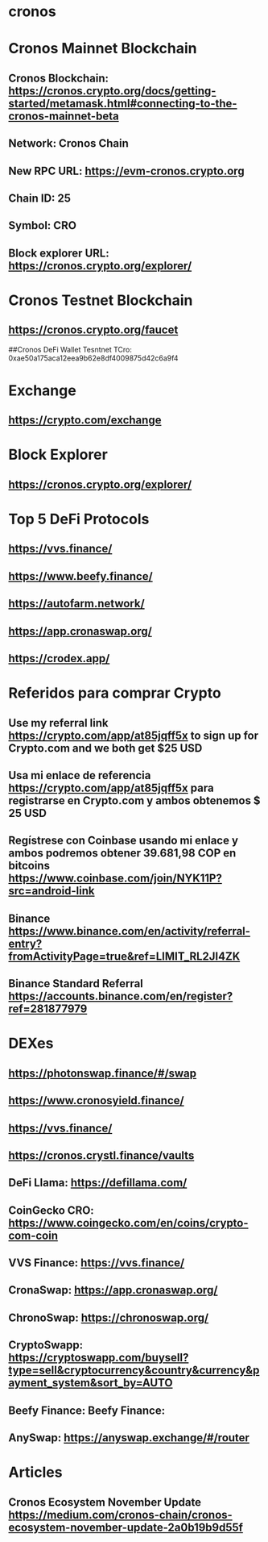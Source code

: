 # cronos

# Cronos Mainnet  Blockchain
## Cronos Blockchain: https://cronos.crypto.org/docs/getting-started/metamask.html#connecting-to-the-cronos-mainnet-beta
## Network: Cronos Chain 
## New RPC URL: https://evm-cronos.crypto.org 
## Chain ID: 25 
## Symbol: CRO 
## Block explorer URL: https://cronos.crypto.org/explorer/ 
# Cronos Testnet Blockchain
## https://cronos.crypto.org/faucet
##Cronos DeFi Wallet Tesntnet TCro: 0xae50a175aca12eea9b62e8df4009875d42c6a9f4
# Exchange
## https://crypto.com/exchange
# Block Explorer 
## https://cronos.crypto.org/explorer/
# Top 5 DeFi Protocols
## https://vvs.finance/
## https://www.beefy.finance/
## https://autofarm.network/
## https://app.cronaswap.org/
## https://crodex.app/
# Referidos para comprar Crypto
## Use my referral link https://crypto.com/app/at85jqff5x to sign up for Crypto.com and we both get $25 USD 
## Usa mi enlace de referencia https://crypto.com/app/at85jqff5x para registrarse en Crypto.com y ambos obtenemos $ 25 USD
## Regístrese con Coinbase usando mi enlace y ambos podremos obtener 39.681,98 COP en bitcoins https://www.coinbase.com/join/NYK11P?src=android-link
## Binance https://www.binance.com/en/activity/referral-entry?fromActivityPage=true&ref=LIMIT_RL2JI4ZK
## Binance Standard Referral https://accounts.binance.com/en/register?ref=281877979
# DEXes
## https://photonswap.finance/#/swap
## https://www.cronosyield.finance/
## https://vvs.finance/
## https://cronos.crystl.finance/vaults
## DeFi Llama: https://defillama.com/
## CoinGecko CRO: https://www.coingecko.com/en/coins/crypto-com-coin
## VVS Finance: https://vvs.finance/
## CronaSwap: https://app.cronaswap.org/
## ChronoSwap: https://chronoswap.org/
## CryptoSwapp: https://cryptoswapp.com/buysell?type=sell&cryptocurrency&country&currency&payment_system&sort_by=AUTO
## Beefy Finance: Beefy Finance: 
## AnySwap: https://anyswap.exchange/#/router
# Articles
## Cronos Ecosystem November Update https://medium.com/cronos-chain/cronos-ecosystem-november-update-2a0b19b9d55f
